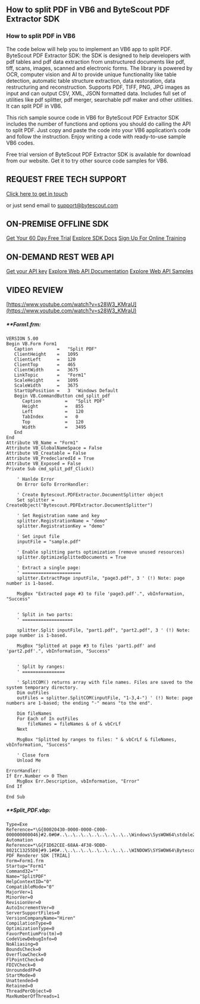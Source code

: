 ## How to split PDF in VB6 and ByteScout PDF Extractor SDK

### How to split PDF in VB6

The code below will help you to implement an VB6 app to split PDF. ByteScout PDF Extractor SDK: the SDK is designed to help developers with pdf tables and pdf data extraction from unstructured documents like pdf, tiff, scans, images, scanned and electronic forms. The library is powered by OCR, computer vision and AI to provide unique functionality like table detection, automatic table structure extraction, data restoration, data restructuring and reconstruction. Supports PDF, TIFF, PNG, JPG images as input and can output CSV, XML, JSON formatted data. Includes full set of utilities like pdf splitter, pdf merger, searchable pdf maker and other utilities. It can split PDF in VB6.

This rich sample source code in VB6 for ByteScout PDF Extractor SDK includes the number of functions and options you should do calling the API to split PDF. Just copy and paste the code into your VB6 application’s code and follow the instruction. Enjoy writing a code with ready-to-use sample VB6 codes.

Free trial version of ByteScout PDF Extractor SDK is available for download from our website. Get it to try other source code samples for VB6.

## REQUEST FREE TECH SUPPORT

[Click here to get in touch](https://bytescout.zendesk.com/hc/en-us/requests/new?subject=ByteScout%20PDF%20Extractor%20SDK%20Question)

or just send email to [support@bytescout.com](mailto:support@bytescout.com?subject=ByteScout%20PDF%20Extractor%20SDK%20Question) 

## ON-PREMISE OFFLINE SDK 

[Get Your 60 Day Free Trial](https://bytescout.com/download/web-installer?utm_source=github-readme)
[Explore SDK Docs](https://bytescout.com/documentation/index.html?utm_source=github-readme)
[Sign Up For Online Training](https://academy.bytescout.com/)


## ON-DEMAND REST WEB API

[Get your API key](https://pdf.co/documentation/api?utm_source=github-readme)
[Explore Web API Documentation](https://pdf.co/documentation/api?utm_source=github-readme)
[Explore Web API Samples](https://github.com/bytescout/ByteScout-SDK-SourceCode/tree/master/PDF.co%20Web%20API)

## VIDEO REVIEW

[https://www.youtube.com/watch?v=s28W3_KMraU](https://www.youtube.com/watch?v=s28W3_KMraU)




<!-- code block begin -->

##### ****Form1.frm:**
    
```
VERSION 5.00
Begin VB.Form Form1 
   Caption         =   "Split PDF"
   ClientHeight    =   1095
   ClientLeft      =   120
   ClientTop       =   465
   ClientWidth     =   3675
   LinkTopic       =   "Form1"
   ScaleHeight     =   1095
   ScaleWidth      =   3675
   StartUpPosition =   3  'Windows Default
   Begin VB.CommandButton cmd_split_pdf 
      Caption         =   "Split PDF"
      Height          =   855
      Left            =   120
      TabIndex        =   0
      Top             =   120
      Width           =   3495
   End
End
Attribute VB_Name = "Form1"
Attribute VB_GlobalNameSpace = False
Attribute VB_Creatable = False
Attribute VB_PredeclaredId = True
Attribute VB_Exposed = False
Private Sub cmd_split_pdf_Click()
    
    ' Hanlde Error
    On Error GoTo ErrorHandler:
    
    ' Create Bytescout.PDFExtractor.DocumentSplitter object
    Set splitter = CreateObject("Bytescout.PDFExtractor.DocumentSplitter")
    
    ' Set Registration name and key
    splitter.RegistrationName = "demo"
    splitter.RegistrationKey = "demo"
  
    ' Set input file
    inputFile = "sample.pdf"
    
    ' Enable splitting parts optimization (remove unused resources)
    splitter.OptimizeSplittedDocuments = True
    
    ' Extract a single page:
    ' ======================
    splitter.ExtractPage inputFile, "page3.pdf", 3 ' (!) Note: page number is 1-based.
    
    MsgBox "Extracted page #3 to file 'page3.pdf'.", vbInformation, "Success"


    ' Split in two parts:
    ' ===================
    
    splitter.Split inputFile, "part1.pdf", "part2.pdf", 3 ' (!) Note: page number is 1-based.
    
    MsgBox "Splitted at page #3 to files 'part1.pdf' and 'part2.pdf'.", vbInformation, "Success"
    
    
    ' Split by ranges:
    ' ================
    
    ' SplitCOM() returns array with file names. Files are saved to the system temporary directory.
    Dim outFiles
    outFiles = splitter.SplitCOM(inputFile, "1-3,4-") ' (!) Note: page numbers are 1-based; the ending "-" means "to the end".
    
    Dim fileNames
    For Each of In outFiles
        fileNames = fileNames & of & vbCrLf
    Next
    
    MsgBox "Splitted by ranges to files: " & vbCrLf & fileNames, vbInformation, "Success"
        
    ' Close form
    Unload Me
    
ErrorHandler:
If Err.Number <> 0 Then
    MsgBox Err.Description, vbInformation, "Error"
End If

End Sub

```

<!-- code block end -->    

<!-- code block begin -->

##### ****Split_PDF.vbp:**
    
```
Type=Exe
Reference=*\G{00020430-0000-0000-C000-000000000046}#2.0#0#..\..\..\..\..\..\..\..\..\Windows\SysWOW64\stdole2.tlb#OLE Automation
Reference=*\G{F1D62CEE-68AA-4F38-9DB0-8021C13255D8}#9.1#0#..\..\..\..\..\..\..\..\..\WINDOWS\SYSWOW64\Bytescout.PDFRenderer.tlb#ByteScout PDF Renderer SDK [TRIAL]
Form=Form1.frm
Startup="Form1"
Command32=""
Name="SplitPDF"
HelpContextID="0"
CompatibleMode="0"
MajorVer=1
MinorVer=0
RevisionVer=0
AutoIncrementVer=0
ServerSupportFiles=0
VersionCompanyName="Hiren"
CompilationType=0
OptimizationType=0
FavorPentiumPro(tm)=0
CodeViewDebugInfo=0
NoAliasing=0
BoundsCheck=0
OverflowCheck=0
FlPointCheck=0
FDIVCheck=0
UnroundedFP=0
StartMode=0
Unattended=0
Retained=0
ThreadPerObject=0
MaxNumberOfThreads=1

```

<!-- code block end -->